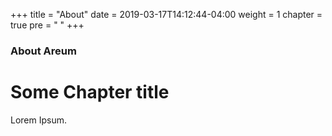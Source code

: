 +++
title = "About"
date = 2019-03-17T14:12:44-04:00
weight = 1
chapter = true
pre = "<i class='fas fa-user-circle'></i> "
+++

### About Areum

# Some Chapter title

Lorem Ipsum.